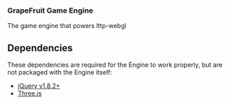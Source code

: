 ### GrapeFruit Game Engine

The game engine that powers lttp-webgl

## Dependencies

These dependencies are required for the Engine to work properly, but are not packaged with the Engine itself:

* [jQuery v1.8.2+](http://jquery.com/)
* [Three.js](https://github.com/mrdoob/three.js)